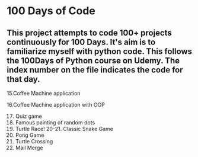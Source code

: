 # 100 Days of Code

## This project attempts to code 100+ projects continuously for 100 Days. It's aim is to familiarize myself with python code. This follows the 100Days of Python course on Udemy. The index number on the file indicates the code for that day.

15.Coffee Machine application

16.Coffee Machine application with OOP 

17. Quiz game
18. Famous painting of random dots
19. Turtle Race!
20-21. Classic Snake Game
22. Pong Game
23. Turtle Crossing
24. Mail Merge